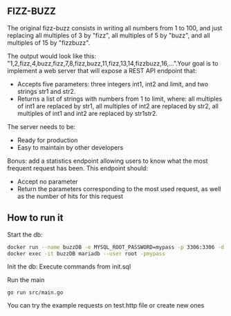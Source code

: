 ## FIZZ-BUZZ

The original fizz-buzz consists in writing all numbers from 1 to 100, and just replacing all multiples of 3 by "fizz", all multiples of 5 by "buzz", and all multiples of 15 by "fizzbuzz".

The output would look like this: "1,2,fizz,4,buzz,fizz,7,8,fizz,buzz,11,fizz,13,14,fizzbuzz,16,...".Your goal is to implement a web server that will expose a REST API endpoint that:
- Accepts five parameters: three integers int1, int2 and limit, and two strings str1 and str2.
- Returns a list of strings with numbers from 1 to limit, where: all multiples of int1 are replaced by str1, all multiples of int2 are replaced by str2, all multiples of int1 and int2 are replaced by str1str2.

The server needs to be:
- Ready for production
- Easy to maintain by other developers

Bonus: add a statistics endpoint allowing users to know what the most frequent request has been. This endpoint should:
- Accept no parameter
- Return the parameters corresponding to the most used request, as well as the number of hits for this request

## How to run it

Start the db:

```bash
docker run --name buzzDB -e MYSQL_ROOT_PASSWORD=mypass -p 3306:3306 -d docker.io/library/mariadb:11.3
docker exec -it buzzDB mariadb --user root -pmypass
```

Init the db: 
Execute commands from init.sql

Run the main
```
go run src/main.go
```

You can try the example requests on test.http file or create new ones 

